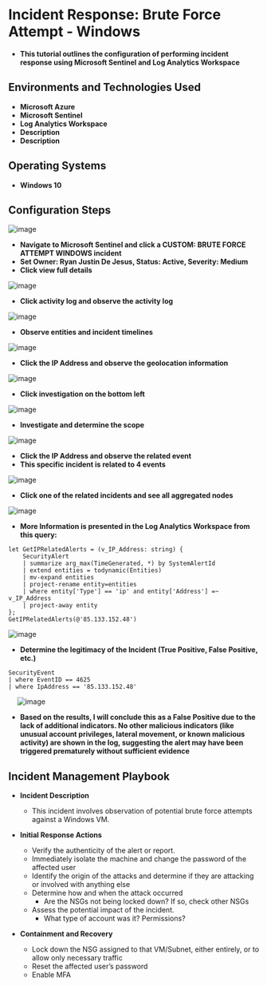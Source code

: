 <h1>Incident Response: Brute Force Attempt - Windows</h1>

- <b>This tutorial outlines the configuration of performing incident response using Microsoft Sentinel and Log Analytics Workspace</b>

<h2>Environments and Technologies Used</h2>

- <b>Microsoft Azure</b> 
- <b>Microsoft Sentinel</b>
- <b>Log Analytics Workspace</b>
- <b>Description</b>
- <b>Description</b>

<h2>Operating Systems</h2>

- <b>Windows 10</b>

<h2>Configuration Steps</h2>

![image](https://github.com/user-attachments/assets/de4bd798-951d-4e42-a927-490db4542e3d)
- <b>Navigate to Microsoft Sentinel and click a CUSTOM: BRUTE FORCE ATTEMPT WINDOWS incident</b>
- <b>Set Owner: Ryan Justin De Jesus, Status: Active, Severity: Medium</b>
- <b>Click view full details</b>

![image](https://github.com/user-attachments/assets/2baf4cca-b5fa-4a6c-a4fa-aa35fa81c8ed)
- <b>Click activity log and observe the activity log</b>

![image](https://github.com/user-attachments/assets/6815ceef-2e8f-4de3-82e4-fdbf400cb6ef)
- <b>Observe entities and incident timelines</b>

![image](https://github.com/user-attachments/assets/3a85ff09-ccf6-46b4-acc1-d9fc5cadf8fb)
- <b>Click the IP Address and observe the geolocation information</b>

![image](https://github.com/user-attachments/assets/5c364ca4-8677-4523-bd45-3eb7450ea478)
- <b>Click investigation on the bottom left</b>

![image](https://github.com/user-attachments/assets/7d510b8c-b1cb-4d78-adfc-42e99432f910)
- <b>Investigate and determine the scope</b>

![image](https://github.com/user-attachments/assets/01cdfe3e-676a-4407-88e6-c8de99ee2601)
- <b>Click the IP Address and observe the related event</b>
- <b>This specific incident is related to 4 events</b>

![image](https://github.com/user-attachments/assets/1551a905-5d3e-499e-8bcc-9917fd662d31)
- <b>Click one of the related incidents and see all aggregated nodes</b>

![image](https://github.com/user-attachments/assets/13fd41e2-a891-4642-8dd2-1ac43cd45e96)
- <b>More Information is presented in the Log Analytics Workspace from this query:</b>

``` 
let GetIPRelatedAlerts = (v_IP_Address: string) {
    SecurityAlert
    | summarize arg_max(TimeGenerated, *) by SystemAlertId
    | extend entities = todynamic(Entities)
    | mv-expand entities
    | project-rename entity=entities
    | where entity['Type'] == 'ip' and entity['Address'] =~ v_IP_Address
    | project-away entity
};
GetIPRelatedAlerts(@'85.133.152.48')
```

![image](https://github.com/user-attachments/assets/734e9966-a58c-48dd-b83e-4ef855bdd29e)
- <b>Determine the legitimacy of the Incident (True Positive, False Positive, etc.)</b>

```
SecurityEvent
| where EventID == 4625
| where IpAddress == '85.133.152.48'
```
 
![image](https://github.com/user-attachments/assets/81553fc9-bf23-41a6-9e03-31306d7bf1ad)
- <b>Based on the results, I will conclude this as a False Positive due to the lack of additional indicators. No other malicious indicators (like unusual account privileges, lateral movement, or known malicious activity) are shown in the log, suggesting the alert may have been triggered prematurely without sufficient evidence</b>

## Incident Management Playbook 
- <b>Incident Description</b>
    - This incident involves observation of potential brute force attempts against a Windows VM.

- <b>Initial Response Actions</b>
    - Verify the authenticity of the alert or report.
    - Immediately isolate the machine and change the password of the affected user
    - Identify the origin of the attacks and determine if they are attacking or involved with anything else
    - Determine how and when the attack occurred
        - Are the NSGs not being locked down? If so, check other NSGs
    - Assess the potential impact of the incident.
        - What type of account was it? Permissions?

- <b>Containment and Recovery</b>
    - Lock down the NSG assigned to that VM/Subnet, either entirely, or to allow only necessary traffic
    - Reset the affected user’s password
    - Enable MFA
